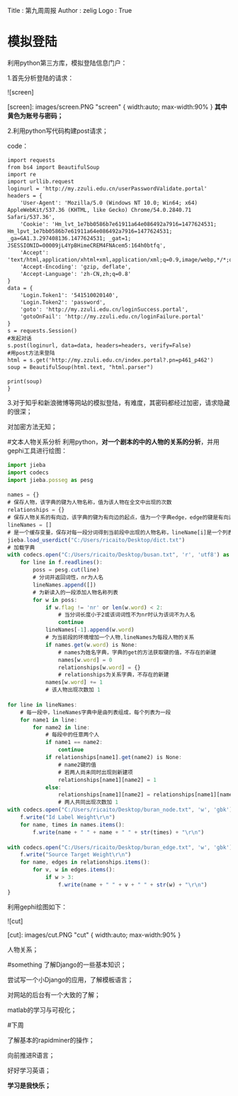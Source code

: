 Title         : 第九周周报
Author        : zelig
Logo          : True

# 模拟登陆
利用python第三方库，模拟登陆信息门户：

1.首先分析登陆的请求：

![screen]

[screen]: images/screen.PNG "screen" { width:auto; max-width:90% }
**其中黄色为账号与密码；**

2.利用python写代码构建post请求；

code：
```
import requests
from bs4 import BeautifulSoup
import re
import urllib.request
loginurl = 'http://my.zzuli.edu.cn/userPasswordValidate.portal'
headers = {
    'User-Agent': 'Mozilla/5.0 (Windows NT 10.0; Win64; x64) AppleWebKit/537.36 (KHTML, like Gecko) Chrome/54.0.2840.71 Safari/537.36',
    'Cookie': 'Hm_lvt_1e7bb0586b7e61911a64e086492a7916=1477624531; Hm_lpvt_1e7bb0586b7e61911a64e086492a7916=1477624531; _ga=GA1.3.297408136.1477624531; _gat=1; JSESSIONID=00009jL4YpBHimeCREM4FNAcem5:164h0btfq',
    'Accept': 'text/html,application/xhtml+xml,application/xml;q=0.9,image/webp,*/*;q=0.8',
    'Accept-Encoding': 'gzip, deflate',
    'Accept-Language': 'zh-CN,zh;q=0.8'
}
data = {
    'Login.Token1': '541510020140',
    'Login.Token2': 'password',
    'goto': 'http://my.zzuli.edu.cn/loginSuccess.portal',
    'gotoOnFail': 'http://my.zzuli.edu.cn/loginFailure.portal'
}
s = requests.Session()
#发起对话
s.post(loginurl, data=data, headers=headers, verify=False)
#用post方法来登陆
html = s.get('http://my.zzuli.edu.cn/index.portal?.pn=p461_p462')
soup = BeautifulSoup(html.text, "html.parser")

print(soup)
}
```

3.对于知乎和新浪微博等网站的模拟登陆，有难度，其密码都经过加密，请求隐藏的很深；

对加密方法无知；

#文本人物关系分析
利用python，**对一个剧本的中的人物的关系的分析**，并用gephi工具进行绘图：
``` javascript
import jieba
import codecs
import jieba.posseg as pesg

names = {}
# 保存人物，该字典的键为人物名称，值为该人物在全文中出现的次数
relationships = {}
# 保存人物关系的有向边，该字典的键为有向边的起点，值为一个字典edge，edge的键是有向边的终点，值是有向边的权值，代表两个人物之间联系的紧密程度
lineNames = []
# 是一个缓存变量，保存对每一段分词得到当前段中出现的人物名称，lineName[i]是一个列表，列表中存储第i段中出现过的人物。
jieba.load_userdict("C:/Users/ricaito/Desktop/dict.txt")
# 加载字典
with codecs.open("C:/Users/ricaito/Desktop/busan.txt", 'r', 'utf8') as f:
    for line in f.readlines():
        poss = pesg.cut(line)
        # 分词并返回词性，nr为人名
        lineNames.append([])
        # 为新读入的一段添加人物名称列表
        for w in poss:
            if w.flag != 'nr' or len(w.word) < 2:
                # 当分词长度小于2或该词词性不为nr时认为该词不为人名
                continue
            lineNames[-1].append(w.word)
            # 为当前段的环境增加一个人物,lineNames为每段人物的关系
            if names.get(w.word) is None:
                # names为姓名字典，字典的get的方法获取键的值，不存在的新建
                names[w.word] = 0
                relationships[w.word] = {}
                # relationships为关系字典，不存在的新建
            names[w.word] += 1
            # 该人物出现次数加 1

for line in lineNames:
    # 每一段中，lineNames字典中是由列表组成，每个列表为一段
    for name1 in line:
        for name2 in line:
            # 每段中的任意两个人
            if name1 == name2:
                continue
            if relationships[name1].get(name2) is None:
                # name2键的值
                # 若两人尚未同时出现则新建项
                relationships[name1][name2] = 1
            else:
                relationships[name1][name2] = relationships[name1][name2] + 1
                # 两人共同出现次数加 1
with codecs.open("C:/Users/ricaito/Desktop/buran_node.txt", 'w', 'gbk') as f:
    f.write("Id Label Weight\r\n")
    for name, times in names.items():
        f.write(name + " " + name + " " + str(times) + "\r\n")

with codecs.open("C:/Users/ricaito/Desktop/buran_edge.txt", 'w', 'gbk') as f:
    f.write("Source Target Weight\r\n")
    for name, edges in relationships.items():
        for v, w in edges.items():
            if w > 3:
                f.write(name + " " + v + " " + str(w) + "\r\n")
}

```
利用gephi绘图如下：

![cut]

[cut]: images/cut.PNG "cut" { width:auto; max-width:90% }

人物关系；

#something
了解Django的一些基本知识；

尝试写一个小Django的应用，了解模板语言；

对网站的后台有一个大致的了解；

matlab的学习与可视化；

#下周

了解基本的rapidminer的操作；

向前推进R语言；

好好学习英语；


**学习是我快乐；**

